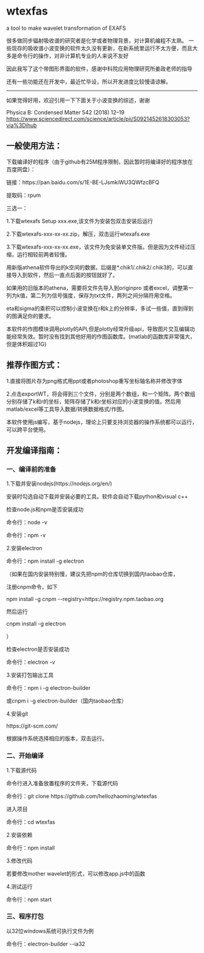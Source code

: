 <h1>wtexfas</h1>
<p>a tool to make wavelet transformation of EXAFS</p>
<p>很多做同步辐射吸收谱的研究者是化学或者物理背景，对计算机编程不太熟。
一些现存的吸收谱小波变换的软件太久没有更新，在新系统里运行不太方便，而且大多是命令行的操作，对非计算机专业的人来说不友好</p>
<p>因此我写了这个带图形界面的软件，感谢中科院应用物理研究所姜政老师的指导</p>
<p>还有一些功能还在开发中，最近忙毕设，所以开发进度比较慢请谅解。</p>
<hr>
<p>如果觉得好用，欢迎引用一下下面关于小波变换的综述，谢谢</p>
<p>
Physica B: Condensed Matter 542 (2018) 12–19
<a href="https://www.sciencedirect.com/science/article/pii/S0921452618303053?via%3Dihub" rel="nofollow">https://www.sciencedirect.com/science/article/pii/S0921452618303053?via%3Dihub</a></p>
<p></p>
<p></p>
<p></p>
<p></p>
<h2>一般使用方法：</h2>
<p>下载编译好的程序（由于github有25M程序限制，因此暂时将编译好的程序放在百度网盘）：</p>
<p>链接：https://pan.baidu.com/s/1E-BE-LJsmkiWU3QWfzcBFQ </p>
<p>提取码：rpum</p>
<p>三选一：</p>
<p>1.下载wtexafs Setup xxx.exe,该文件为安装包双击安装后运行</p>
<p>2.下载wtexafs-xxx-xx-xx.zip，解压，双击运行wtexafs.exe</p>
<p>3.下载wtexafs-xxx-xx-xx.exe，该文件为免安装单文件版。但是因为文件经过压缩，运行相较前两者较慢。</p>
  <p>  </p>
<p></p>
<p>用新版athena软件导出的k空间的数据，后缀是*.chik1/.chik2/.chik3的，可以直接导入到软件，然后一直点后面的按钮就好了。</p>
<p>如果用的旧版本的athena，需要将文件先导入到originpro 或者excel，调整第一列为k值，第二列为信号强度，保存为txt文件，两列之间分隔符用空格。</p>
<p>eta和sigma的乘积可以控制小波变换在r和k上的分辨率，多试一些值，直到得到的图满足你的要求。</p>
<p>本软件的作图模块调用plotly的API,但是plotly经常升级api，导致图片交互编辑功能经常失效。暂时没有找到其他好用的作图函数库。(matlab的函数库非常强大，但是体积超过1G)</p>
<p></p>
<h2>推荐作图方式：</h2>
<p>1.直接将图片存为png格式用ppt或者photoshop重写坐标轴名称并修改字体</p>
<p>2.点击exportWT，将会得到三个文件，分别是两个数组，和一个矩阵。两个数组分别存储了k和r的坐标，矩阵存储了k和r坐标对应的小波变换的值。然后用matlab/excel等工具导入数据/转换数据格式/作图。</p>
<p></p>
<p></p>
<p></p>
<p></p>
<p></p>
<p></p>
<p></p>
<p></p>
<p></p>
<p>本软件使用js编写，基于nodejs，理论上只要支持浏览器的操作系统都可以运行，可以跨平台使用。</p>
<p></p>
<p></p>
<p></p>
<p></p>
<p></p>
<p></p>
<p></p>
<h2>开发编译指南：</h2>
<h3>一、编译前的准备</h3>
<p>1.下载并安装nodejs(https://nodejs.org/en/)</p>
<p>     安装时勾选自动下载并安装必要的工具。软件会自动下载python和visual c++</p>
<p>     检查node.js和npm是否安装成功</p>
 <p>        命令行：node -v</p>
 <p>        命令行：npm -v</p>
<p>2.安装electron</p>
  <p>   命令行：npm install -g electron</p>
<p></p>
<p>（如果在国内安装特别慢，建议先把npm的仓库切换到国内taobao仓库，</p>
<p>注册cnpm命令，如下</p>
<p>npm install -g cnpm --registry=https://registry.npm.taobao.org</p>
<p>然后运行</p>
<p>cnpm install -g electron</p>
<p>）</p>
<p></p>
 <p>    检查electron是否安装成功</p>
 <p>        命令行：electron -v</p>
<p>3.安装打包输出工具</p>
 <p>    命令行：npm i -g electron-builder</p>
 <p>    或cnpm i -g electron-builder（国内taobao仓库）</p>
<p></p>
<p>4.安装git</p>
<p>https://git-scm.com/</p>
<p>根据操作系统选择相应的版本，双击运行。</p>
<p></p>
<h3>二、开始编译</h3>
<p>1.下载源代码</p>
 <p>    命令行进入准备放置程序的文件夹，下载源代码</p>
<p>     命令行：git clone https://github.com/hellozhaoming/wtexfas</p>
<p>     进入项目</p>
<p>     命令行：cd wtexfas</p>
<p></p>
<p>2.安装依赖</p>
<p>     命令行：npm install</p>
<p></p>
<p>3.修改代码</p>
 <p>    若要修改mother wavelet的形式，可以修改app.js中的函数</p>
<p> </p>
<p>4.测试运行</p>
 <p>    命令行：npm start</p>
<p></p>
<p></p>
<p></p>
<h3>三、程序打包</h3>
<p>以32位windows系统可执行文件为例</p>
<p>命令行：electron-builder --ia32</p>







